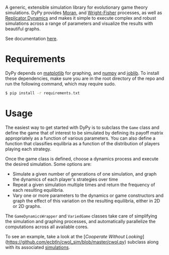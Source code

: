 A generic, extensible simulation library for evolutionary game theory simulations. 
DyPy provides [Moran](http://en.wikipedia.org/wiki/Moran_process), and 
[Wright-Fisher](http://en.wikipedia.org/wiki/Genetic_drift#Wright.E2.80.93Fisher_model) processes,
 as well as [Replicator Dynamics](http://en.wikipedia.org/wiki/Replicator_equation) and makes it simple
  to execute complex and robust simulations across a range of parameters and visualize the results with
   beautiful graphs.

See documentation [here](http://ecbtln.github.io).

# Requirements #

DyPy depends on [matplotlib](http://matplotlib.org) for graphing, and [numpy](http://www.numpy.org) and 
[joblib](https://pythonhosted.org/joblib/). To install these dependencies, make sure you are in the root 
directory of the repo and run the following command, which may require sudo.

```bash
$ pip install -r requirements.txt
```

# Usage #

The easiest way to get started with DyPy is to subclass the ```Game``` class and define the game that of
 interest to be simulated by defining its payoff matrix appropriately as a function of various parameters.
  You can also define a function that classifies equlibria as a function of the distribution of players 
  playing each strategy.

Once the game class is defined, choose a dynamics process and execute the desired simulation. Some options 
are:

- Simulate a given number of generations of one simulation, and graph the dynamics of each player's 
strategies over time
- Repeat a given simulation multiple times and return the frequency of each resulting equilibria.
- Vary one or more parameters to the dynamics or game constructors and graph the effect of this variation on
 the resulting equilibria, either in 2D or 2D graphs.

The ```GameDynamicsWrapper``` and ```VariedGame``` classes take care of simplifying the simulation and
 graphing processes, and automatically parallelize the computations across all available cores.

To see an example, take a look at the [*Cooperate Without Looking*]
(https://github.com/ecbtln/cwol_sim/blob/master/cwol.py) subclass along with its associated 
[simulations](https://github.com/ecbtln/cwol_sim/blob/master/test.py).
